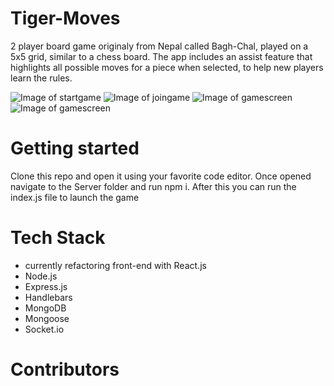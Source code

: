# Tiger-Moves
2 player board game originaly from Nepal called Bagh-Chal, played on a 5x5 grid, similar to a chess board. The app includes an assist feature that highlights all possible moves for a piece when selected, to help new players learn the rules. 

![Image of startgame](https://i.imgur.com/UmCjpXZ.png)
![Image of joingame](https://i.imgur.com/dja4Kc3.png)
![Image of gamescreen](https://i.imgur.com/OLf02Cp.png)
![Image of gamescreen](https://i.imgur.com/sFRWoaW.png)


# Getting started
Clone this repo and open it using your favorite code editor. Once opened navigate to the Server folder and run npm i.
After this you can run the index.js file to launch the game 

# Tech Stack
- currently refactoring front-end with React.js
- Node.js
- Express.js
- Handlebars
- MongoDB
- Mongoose
- Socket.io

# Contributors
